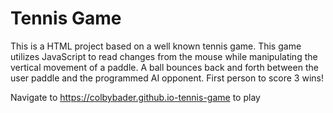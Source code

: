 # Tennis Game

This is a HTML project based on a well known tennis game. This game utilizes JavaScript to read changes from the mouse while manipulating the vertical movement of a paddle. A ball bounces back and forth between the user paddle and the programmed AI opponent. First person to score 3 wins!

Navigate to https://colbybader.github.io-tennis-game to play
